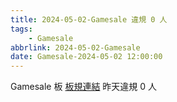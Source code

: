 ```yaml
---
title: 2024-05-02-Gamesale 違規 0 人
tags:
    - Gamesale
abbrlink: 2024-05-02-Gamesale
date: Gamesale-2024-05-02 12:00:00
---
```

Gamesale 板 [板規連結](https://www.ptt.cc/bbs/Gossiping/M.1637425085.A.07D.html)
昨天違規 0 人
